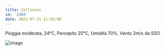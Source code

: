 ```yaml
---
title: Collinare
id: '2304'
date: 2021-07-21 11:58:00
---
```


Pioggia moderata, 24°C, Percepito 25°C, Umidità 70%, Vento 2m/s da SSO
<!-- more -->
![image](/images/2021/08/20210721-activity-map.png)
